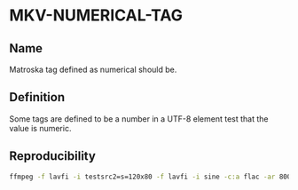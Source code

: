 # MKV-NUMERICAL-TAG

## Name

Matroska tag defined as numerical should be.

## Definition

Some tags are defined to be a number in a UTF-8 element test that the value is numeric.

## Reproducibility

```sh
ffmpeg -f lavfi -i testsrc2=s=120x80 -f lavfi -i sine -c:a flac -ar 8000 -vframes 2 -c:v ffv1 -level 3 -c:a flac -g 1 -metadata TOTAL_PARTS="Many parts" -y  MKV-NUMERICAL-TAG.mkv
```
